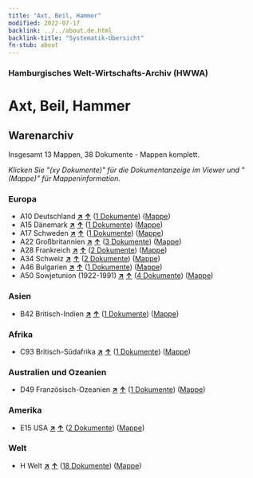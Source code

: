 ```yaml
---
title: "Axt, Beil, Hammer"
modified: 2022-07-17
backlink: ../../about.de.html
backlink-title: "Systematik-Übersicht"
fn-stub: about
---
```


### Hamburgisches Welt-Wirtschafts-Archiv (HWWA)

# Axt, Beil, Hammer&#160; 







## Warenarchiv




Insgesamt 13 Mappen, 38 Dokumente - Mappen komplett.

_Klicken Sie "(xy Dokumente)" für die Dokumentanzeige im Viewer und "(Mappe)" für Mappeninformation._




### Europa

- A10 Deutschland [**&nearr;**](../../../geo/i/126128/about.de.html "Deutschland (alle Mappen)") [**&uarr;**](../../../geo/about.de.html#A10 "Ländersystematik") (<a href="https://pm20.zbw.eu/iiifview/folder/wa/141947,126128" title="über: Axt, Beil, Hammer : Deutschland" target="_blank">1 Dokumente</a>) ([Mappe](../../../../folder/wa/1419xx/141947/1261xx/126128/about.de.html))
- A15 Dänemark [**&nearr;**](../../../geo/i/141739/about.de.html "Dänemark (alle Mappen)") [**&uarr;**](../../../geo/about.de.html#A15 "Ländersystematik") (<a href="https://pm20.zbw.eu/iiifview/folder/wa/141947,141739" title="über: Axt, Beil, Hammer : Dänemark" target="_blank">1 Dokumente</a>) ([Mappe](../../../../folder/wa/1419xx/141947/1417xx/141739/about.de.html))
- A17 Schweden [**&nearr;**](../../../geo/i/140968/about.de.html "Schweden (alle Mappen)") [**&uarr;**](../../../geo/about.de.html#A17 "Ländersystematik") (<a href="https://pm20.zbw.eu/iiifview/folder/wa/141947,140968" title="über: Axt, Beil, Hammer : Schweden" target="_blank">1 Dokumente</a>) ([Mappe](../../../../folder/wa/1419xx/141947/1409xx/140968/about.de.html))
- A22 Großbritannien [**&nearr;**](../../../geo/i/140974/about.de.html "Großbritannien (alle Mappen)") [**&uarr;**](../../../geo/about.de.html#A22 "Ländersystematik") (<a href="https://pm20.zbw.eu/iiifview/folder/wa/141947,140974" title="über: Axt, Beil, Hammer : Großbritannien" target="_blank">3 Dokumente</a>) ([Mappe](../../../../folder/wa/1419xx/141947/1409xx/140974/about.de.html))
- A28 Frankreich [**&nearr;**](../../../geo/i/140982/about.de.html "Frankreich (alle Mappen)") [**&uarr;**](../../../geo/about.de.html#A28 "Ländersystematik") (<a href="https://pm20.zbw.eu/iiifview/folder/wa/141947,140982" title="über: Axt, Beil, Hammer : Frankreich" target="_blank">2 Dokumente</a>) ([Mappe](../../../../folder/wa/1419xx/141947/1409xx/140982/about.de.html))
- A34 Schweiz [**&nearr;**](../../../geo/i/141007/about.de.html "Schweiz (alle Mappen)") [**&uarr;**](../../../geo/about.de.html#A34 "Ländersystematik") (<a href="https://pm20.zbw.eu/iiifview/folder/wa/141947,141007" title="über: Axt, Beil, Hammer : Schweiz" target="_blank">2 Dokumente</a>) ([Mappe](../../../../folder/wa/1419xx/141947/1410xx/141007/about.de.html))
- A46 Bulgarien [**&nearr;**](../../../geo/i/141039/about.de.html "Bulgarien (alle Mappen)") [**&uarr;**](../../../geo/about.de.html#A46 "Ländersystematik") (<a href="https://pm20.zbw.eu/iiifview/folder/wa/141947,141039" title="über: Axt, Beil, Hammer : Bulgarien" target="_blank">1 Dokumente</a>) ([Mappe](../../../../folder/wa/1419xx/141947/1410xx/141039/about.de.html))
- A50 Sowjetunion (1922-1991) [**&nearr;**](../../../geo/i/141043/about.de.html "Sowjetunion (1922-1991) (alle Mappen)") [**&uarr;**](../../../geo/about.de.html#A50 "Ländersystematik") (<a href="https://pm20.zbw.eu/iiifview/folder/wa/141947,141043" title="über: Axt, Beil, Hammer : Sowjetunion (1922-1991)" target="_blank">4 Dokumente</a>) ([Mappe](../../../../folder/wa/1419xx/141947/1410xx/141043/about.de.html))

### Asien

- B42 Britisch-Indien [**&nearr;**](../../../geo/i/141189/about.de.html "Britisch-Indien (alle Mappen)") [**&uarr;**](../../../geo/about.de.html#B42 "Ländersystematik") (<a href="https://pm20.zbw.eu/iiifview/folder/wa/141947,141189" title="über: Axt, Beil, Hammer : Britisch-Indien" target="_blank">1 Dokumente</a>) ([Mappe](../../../../folder/wa/1419xx/141947/1411xx/141189/about.de.html))

### Afrika

- C93 Britisch-Südafrika [**&nearr;**](../../../geo/i/141454/about.de.html "Britisch-Südafrika (alle Mappen)") [**&uarr;**](../../../geo/about.de.html#C93 "Ländersystematik") (<a href="https://pm20.zbw.eu/iiifview/folder/wa/141947,141454" title="über: Axt, Beil, Hammer : Britisch-Südafrika" target="_blank">1 Dokumente</a>) ([Mappe](../../../../folder/wa/1419xx/141947/1414xx/141454/about.de.html))

### Australien und Ozeanien

- D49 Französisch-Ozeanien [**&nearr;**](../../../geo/i/141627/about.de.html "Französisch-Ozeanien (alle Mappen)") [**&uarr;**](../../../geo/about.de.html#D49 "Ländersystematik") (<a href="https://pm20.zbw.eu/iiifview/folder/wa/141947,141627" title="über: Axt, Beil, Hammer : Französisch-Ozeanien" target="_blank">1 Dokumente</a>) ([Mappe](../../../../folder/wa/1419xx/141947/1416xx/141627/about.de.html))

### Amerika

- E15 USA [**&nearr;**](../../../geo/i/141653/about.de.html "USA (alle Mappen)") [**&uarr;**](../../../geo/about.de.html#E15 "Ländersystematik") (<a href="https://pm20.zbw.eu/iiifview/folder/wa/141947,141653" title="über: Axt, Beil, Hammer : USA" target="_blank">2 Dokumente</a>) ([Mappe](../../../../folder/wa/1419xx/141947/1416xx/141653/about.de.html))

### Welt

- H Welt [**&nearr;**](../../../geo/i/141728/about.de.html "Welt (alle Mappen)") [**&uarr;**](../../../geo/about.de.html#H "Ländersystematik") (<a href="https://pm20.zbw.eu/iiifview/folder/wa/141947,141728" title="über: Axt, Beil, Hammer : Welt" target="_blank">18 Dokumente</a>) ([Mappe](../../../../folder/wa/1419xx/141947/1417xx/141728/about.de.html))








